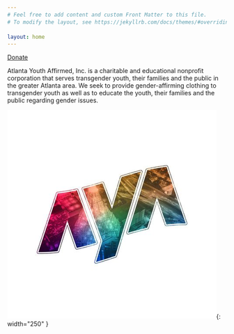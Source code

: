 ```yaml
---
# Feel free to add content and custom Front Matter to this file.
# To modify the layout, see https://jekyllrb.com/docs/themes/#overriding-theme-defaults

layout: home
---
```


[Donate](https://venmo.com/atlyouthaffirmed)

Atlanta Youth Affirmed, Inc. is a charitable and educational nonprofit corporation that serves transgender youth, their families and the public in the greater Atlanta area. We seek to provide gender-affirming clothing to transgender youth as well as to educate the youth, their families and the public regarding gender issues.

![picture of nonprofit logo](./images/logo.jpg){: width="250" }
